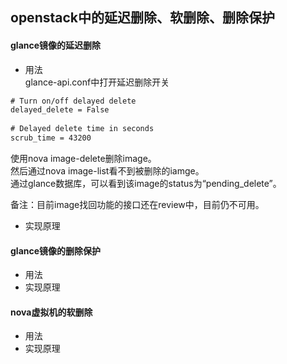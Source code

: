 openstack中的延迟删除、软删除、删除保护
-----
#### glance镜像的延迟删除
+ 用法  
glance-api.conf中打开延迟删除开关
``` xml
# Turn on/off delayed delete
delayed_delete = False
 
# Delayed delete time in seconds
scrub_time = 43200
```
使用nova image-delete删除image。  
然后通过nova image-list看不到被删除的iamge。  
通过glance数据库，可以看到该image的status为“pending_delete”。  

备注：目前image找回功能的接口还在review中，目前仍不可用。  
+ 实现原理

#### glance镜像的删除保护
+ 用法
+ 实现原理


#### nova虚拟机的软删除
+ 用法
+ 实现原理
